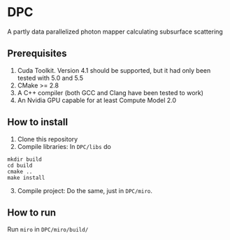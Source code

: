 DPC
===
A partly data parallelized photon mapper calculating subsurface scattering 


Prerequisites
-------------
1. Cuda Toolkit. Version 4.1 should be supported, but it had only been tested with 5.0 and 5.5
2. CMake >= 2.8
3. A C++ compiler (both GCC and Clang have been tested to work)
4. An Nvidia GPU capable for at least Compute Model 2.0


How to install
--------------
1. Clone this repository
2. Compile libraries: In `DPC/libs` do

  ```
  mkdir build
  cd build
  cmake ..
  make install
  ```
3. Compile project: Do the same, just in `DPC/miro`.

How to run
----------
Run `miro` in `DPC/miro/build/`
